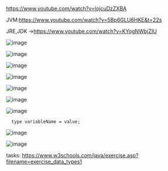 https://www.youtube.com/watch?v=lojcuDzZXBA

JVM:https://www.youtube.com/watch?v=5Bp6GLU6HKE&t=22s

JRE,JDK ->https://www.youtube.com/watch?v=KYogNWbjZIU

![image](https://user-images.githubusercontent.com/90038032/214372714-1addded5-4cb4-4786-ad2e-614e801b7331.png)

![image](https://user-images.githubusercontent.com/90038032/214372925-2933f6f2-10c3-41b8-a04e-fcd33f43d4dc.png)

![image](https://user-images.githubusercontent.com/90038032/214373004-070b2c8f-80ae-4bcc-8f0b-936544f72cd1.png)

![image](https://user-images.githubusercontent.com/90038032/214373075-de994dd5-2cd9-4942-bb6e-868d01cdfd94.png)

![image](https://user-images.githubusercontent.com/90038032/214373112-4381ea85-3d88-4c7b-86f1-d8f2f606614a.png)

![image](https://user-images.githubusercontent.com/90038032/214373305-99b1141f-f33e-41cc-9d04-ec62c463f327.png)

![image](https://user-images.githubusercontent.com/90038032/214373427-9b28f464-c55b-4b5d-a46c-9baa48ad4fe4.png)

      type variableName = value;

![image](https://user-images.githubusercontent.com/90038032/214373531-a505117f-705d-44f0-a050-6ed1cc171da5.png)

![image](https://user-images.githubusercontent.com/90038032/214373725-0fa18ff1-c3af-422b-be9a-e9904a9cbbc3.png)

tasks:
https://www.w3schools.com/java/exercise.asp?filename=exercise_data_types1
